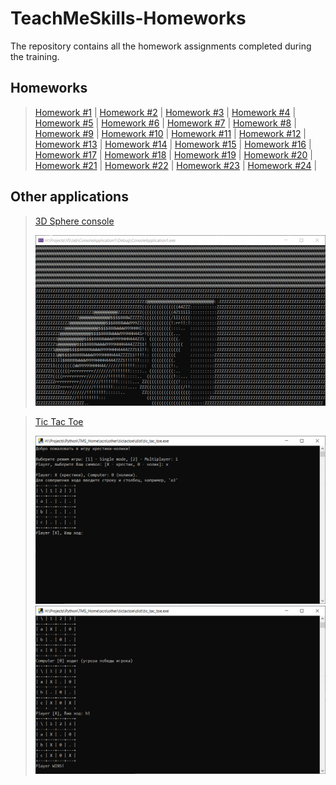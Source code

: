 # TeachMeSkills-Homeworks
The repository contains all the homework assignments completed during the training.

## Homeworks
> [Homework #1](https://github.com/shlom41k/TeachMeSkills-Homeworks/tree/main/src/homework_01) |
> [Homework #2](https://github.com/shlom41k/TeachMeSkills-Homeworks/tree/main/src/homework_02) |
> [Homework #3](https://github.com/shlom41k/TeachMeSkills-Homeworks/tree/main/src/homework_03) |
> [Homework #4](https://github.com/shlom41k/TeachMeSkills-Homeworks/tree/main/src/homework_04) |
> [Homework #5](https://github.com/shlom41k/TeachMeSkills-Homeworks/tree/main/src/homework_05) |
> [Homework #6](https://github.com/shlom41k/TeachMeSkills-Homeworks/tree/main/src/homework_06) |
> [Homework #7](https://github.com/shlom41k/TeachMeSkills-Homeworks/tree/main/src/homework_07) |
> [Homework #8](https://github.com/shlom41k/TeachMeSkills-Homeworks/tree/main/src/homework_08) |
> [Homework #9](https://github.com/shlom41k/TeachMeSkills-Homeworks/tree/main/src/homework_09) |
> [Homework #10](https://github.com/shlom41k/TeachMeSkills-Homeworks/tree/main/src/homework_10) |
> [Homework #11](https://github.com/shlom41k/TeachMeSkills-Homeworks/tree/main/src/homework_11) |
> [Homework #12](https://github.com/shlom41k/TeachMeSkills-Homeworks/tree/main/src/homework_12) |
> [Homework #13](https://github.com/shlom41k/TeachMeSkills-Homeworks/tree/main/src/homework_13) |
> [Homework #14](https://github.com/shlom41k/TeachMeSkills-Homeworks/tree/main/src/homework_14) |
> [Homework #15](https://github.com/shlom41k/TeachMeSkills-Homeworks/tree/main/src/homework_15) |
> [Homework #16](https://github.com/shlom41k/TeachMeSkills-Homeworks/tree/main/src/homework_16) |
> [Homework #17](https://github.com/shlom41k/TeachMeSkills-Homeworks/tree/main/src/homework_17) |
> [Homework #18](https://github.com/shlom41k/TeachMeSkills-Homeworks/tree/main/src/homework_18) |
> [Homework #19](https://github.com/shlom41k/TeachMeSkills-Homeworks/tree/main/src/homework_19) |
> [Homework #20](https://github.com/shlom41k/TeachMeSkills-Homeworks/tree/main/src/homework_20) |
> [Homework #21](https://github.com/shlom41k/TeachMeSkills-Homeworks/tree/main/src/homework_21) |
> [Homework #22](https://github.com/shlom41k/TeachMeSkills-Homeworks/tree/main/src/homework_22) |
> [Homework #23](https://github.com/shlom41k/TeachMeSkills-Homeworks/tree/main/src/homework_23) |
> [Homework #24](https://github.com/shlom41k/TeachMeSkills-Homeworks/tree/main/src/homework_24) |

## Other applications
> [3D Sphere console](https://github.com/shlom41k/TeachMeSkills-Homeworks/tree/main/src/others/3d_sphere)
> 
> ![This is an image](https://github.com/shlom41k/TeachMeSkills-Homeworks/blob/main/src/others/3d_sphere/pictures/sphere.PNG)

> [Tic Tac Toe](https://github.com/shlom41k/TeachMeSkills-Homeworks/tree/main/src/others/tictactoe)
> 
> ![This is an image](https://github.com/shlom41k/TeachMeSkills-Homeworks/blob/main/src/others/tictactoe/pictures/tt_1.PNG)
> ![This is an image](https://github.com/shlom41k/TeachMeSkills-Homeworks/blob/main/src/others/tictactoe/pictures/tt_2.PNG)
